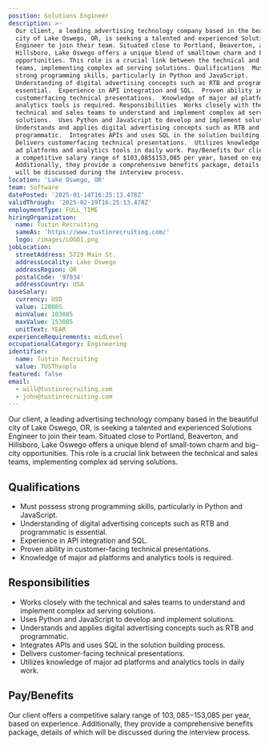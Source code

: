 ```yaml
---
position: Solutions Engineer
description: >-
  Our client, a leading advertising technology company based in the beautiful
  city of Lake Oswego, OR, is seeking a talented and experienced Solutions
  Engineer to join their team. Situated close to Portland, Beaverton, and
  Hillsboro, Lake Oswego offers a unique blend of smalltown charm and bigcity
  opportunities. This role is a crucial link between the technical and sales
  teams, implementing complex ad serving solutions. Qualifications  Must possess
  strong programming skills, particularly in Python and JavaScript. 
  Understanding of digital advertising concepts such as RTB and programmatic is
  essential.  Experience in API integration and SQL.  Proven ability in
  customerfacing technical presentations.  Knowledge of major ad platforms and
  analytics tools is required. Responsibilities  Works closely with the
  technical and sales teams to understand and implement complex ad serving
  solutions.  Uses Python and JavaScript to develop and implement solutions. 
  Understands and applies digital advertising concepts such as RTB and
  programmatic.  Integrates APIs and uses SQL in the solution building process. 
  Delivers customerfacing technical presentations.  Utilizes knowledge of major
  ad platforms and analytics tools in daily work. Pay/Benefits Our client offers
  a competitive salary range of $103,085$153,085 per year, based on experience.
  Additionally, they provide a comprehensive benefits package, details of which
  will be discussed during the interview process.
location: 'Lake Oswego, OR'
team: Software
datePosted: '2025-01-14T16:25:13.478Z'
validThrough: '2025-02-19T16:25:13.478Z'
employmentType: FULL_TIME
hiringOrganization:
  name: Tustin Recruiting
  sameAs: 'https://www.tustinrecruiting.com/'
  logo: /images/LOGO1.png
jobLocation:
  streetAddress: 5729 Main St.
  addressLocality: Lake Oswego
  addressRegion: OR
  postalCode: '97034'
  addressCountry: USA
baseSalary:
  currency: USD
  value: 128085
  minValue: 103085
  maxValue: 153085
  unitText: YEAR
experienceRequirements: midLevel
occupationalCategory: Engineering
identifier:
  name: Tustin Recruiting
  value: TUSThxoplo
featured: false
email:
  - will@tustinrecruiting.com
  - john@tustinrecruiting.com
---
```




Our client, a leading advertising technology company based in the beautiful city of Lake Oswego, OR, is seeking a talented and experienced Solutions Engineer to join their team. Situated close to Portland, Beaverton, and Hillsboro, Lake Oswego offers a unique blend of small-town charm and big-city opportunities. This role is a crucial link between the technical and sales teams, implementing complex ad serving solutions.

## Qualifications

- Must possess strong programming skills, particularly in Python and JavaScript.
- Understanding of digital advertising concepts such as RTB and programmatic is essential.
- Experience in API integration and SQL.
- Proven ability in customer-facing technical presentations.
- Knowledge of major ad platforms and analytics tools is required.

## Responsibilities

- Works closely with the technical and sales teams to understand and implement complex ad serving solutions.
- Uses Python and JavaScript to develop and implement solutions.
- Understands and applies digital advertising concepts such as RTB and programmatic.
- Integrates APIs and uses SQL in the solution building process.
- Delivers customer-facing technical presentations.
- Utilizes knowledge of major ad platforms and analytics tools in daily work.

## Pay/Benefits

Our client offers a competitive salary range of $103,085-$153,085 per year, based on experience. Additionally, they provide a comprehensive benefits package, details of which will be discussed during the interview process.
